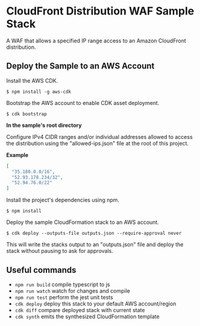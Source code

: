 # CloudFront Distribution WAF Sample Stack

A WAF that allows a specified IP range access to an Amazon CloudFront distribution.  

## Deploy the Sample to an AWS Account

Install the AWS CDK.
```
$ npm install -g aws-cdk
```

Bootstrap the AWS account to enable CDK asset deployment.
```
$ cdk bootstrap
```

**In the sample's root directory**

Configure IPv4 CIDR ranges and/or individual addresses allowed to access the distribution using the "allowed-ips.json" file at the root of this project.  

**Example**
```json
[
  "35.180.0.0/16",
  "52.93.178.234/32",
  "52.94.76.0/22"
]
```

Install the project's dependencies using npm.
```
$ npm install
```

Deploy the sample CloudFormation stack to an AWS account.
```
$ cdk deploy --outputs-file outputs.json --require-approval never
```
This will write the stacks output to an "outputs.json" file and deploy the stack without pausing to ask for approvals.

## Useful commands

 * `npm run build`   compile typescript to js
 * `npm run watch`   watch for changes and compile
 * `npm run test`    perform the jest unit tests
 * `cdk deploy`      deploy this stack to your default AWS account/region
 * `cdk diff`        compare deployed stack with current state
 * `cdk synth`       emits the synthesized CloudFormation template
